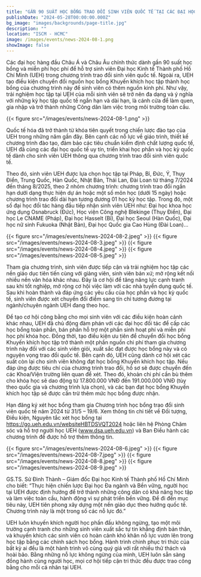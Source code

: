 ```yaml
---
title: "GẦN 90 SUẤT HỌC BỔNG TRAO ĐỔI SINH VIÊN QUỐC TẾ TẠI CÁC ĐẠI HỌC HÀNG ĐẦU CHÂU Á VÀ CHÂU ÂU DÀNH CHO SINH VIÊN UEH"
publishDate: "2024-05-28T00:00:00.000Z"
bg_image: "images/backgrounds/page-title.jpg"
description: "" 
location: "ISCM - HCMC"
image: /images/events/news-2024-08-1.png
showImage: false
---
```


Các đại học hàng đầu Châu Á và Châu Âu chính thức dành gần 90 suất học bổng và miễn phí học phí để hỗ trợ sinh viên Đại học Kinh tế Thành phố Hồ Chí Minh (UEH) trong chương trình trao đổi sinh viên quốc tế. Ngoài ra, UEH tạo điều kiện chuyển đổi nguồn học bổng Khuyến khích học tập thành học bổng của chương trình này để sinh viên có thêm nguồn kinh phí. Như vậy, trải nghiệm học tập tại UEH của mỗi sinh viên sẽ trở nên đa dạng và ý nghĩa với những kỳ học tập quốc tế ngắn hạn và dài hạn, là cánh cửa để làm quen, gia nhập và trở thành những Công dân làm việc trong môi trường toàn cầu.

{{< figure src="/images/events/news-2024-08-1.png" >}} 

Quốc tế hóa đã trở thành từ khóa tiên quyết trong chiến lược đào tạo của UEH trong những năm gần đây. Bên cạnh các nỗ lực về giáo trình, thiết kế chương trình đào tạo, đảm bảo các tiêu chuẩn kiểm định chất lượng quốc tế, UEH đã cùng các đại học quốc tế uy tín, triển khai học phần và học kỳ quốc tế dành cho sinh viên UEH thông qua chương trình trao đổi sinh viên quốc tế.

Theo đó, sinh viên UEH được lựa chọn học tập tại Pháp, Bỉ, Đức, Ý, Thụy Điển, Trung Quốc, Hàn Quốc, Nhật Bản, Thái Lan, Đài Loan từ tháng 7/2024 đến tháng 8/2025, theo 2 nhóm chương trình: chương trình trao đổi ngắn hạn dưới dạng thực hiện dự án hoặc một số môn học (dưới 15 ngày) hoặc chương trình trao đổi dài hạn tương đương 01 học kỳ học tập. Trong đó, một số đại học đối tác hàng đầu tiếp nhận sinh viên UEH như: Đại học khoa học ứng dụng Osnabruck (Đức), Học viện Công nghệ Blekinge (Thụy Điển), Đại học Le CNAME (Pháp), Đại học Hasselt (Bỉ), Đại học Seoul (Hàn Quốc), Đại học nữ sinh Fukuoka (Nhật Bản), Đại học Quốc gia Cao Hùng (Đài Loan)…

{{< figure src="/images/events/news-2024-08-2.jpeg" >}} 
{{< figure src="/images/events/news-2024-08-3.jpeg" >}} 
{{< figure src="/images/events/news-2024-08-4.jpeg" >}} 
{{< figure src="/images/events/news-2024-08-5.jpeg" >}} 

Tham gia chương trình, sinh viên được tiếp cận và trải nghiệm học tập các nền giáo dục tiên tiến cùng với giảng viên, sinh viên bản xứ; mở rộng kết nối nhiều nền văn hóa khác nhau. Đây là cơ hội để tăng năng lực cạnh tranh sau khi tốt nghiệp, mở rộng cơ hội việc làm với các nhà tuyển dụng quốc tế. Sau khi hoàn thành và đáp ứng các yêu cầu của học phần và học kỳ quốc tế, sinh viên được xét chuyển đổi điểm sang tín chỉ tương đương tại ngành/chuyên ngành UEH đang theo học.

Để tạo cơ hội công bằng cho mọi sinh viên với các điều kiện hoàn cảnh khác nhau, UEH đã chủ động đàm phán với các đại học đối tác để cấp các học bổng toàn phần, bán phần hỗ trợ một phần sinh hoạt phí và miễn phí học phí khóa học. Đồng thời, tạo điều kiện ưu tiên để chuyển đổi học bổng Khuyến khích học tập trở thành một phần nguồn chi phí tham gia chương trình này đối với các sinh viên giỏi, xuất sắc đạt được học bổng này và có nguyện vọng trao đổi quốc tế. Bên cạnh đó, UEH cũng dành cơ hội xét các suất còn lại cho sinh viên không đạt học bổng Khuyến khích học tập. Nếu đáp ứng được tiêu chí của chương trình trao đổi, hồ sơ sẽ được chuyển đến các Khoa/Viện trường liên quan để xét. Theo đó, khoản chi phí cần bù thêm cho khóa học sẽ dao động từ 17.800.000 VNĐ đến 191.000.000 VNĐ (tùy theo quốc gia và chương trình lựa chọn), và các bạn đạt học bổng Khuyến khích học tập sẽ được cấn trừ thêm mức học bổng được nhận. 

Hạn đăng ký xét học bổng tham gia Chương trình học bổng trao đổi sinh viên quốc tế năm 2024 từ 31/5 – 19/6. Xem thông tin chi tiết về Đối tượng, Điều kiện, Nguyên tắc xét học bổng tại https://go.ueh.edu.vn/websiteHBTDSVQT2024 hoặc liên hệ Phòng Chăm sóc và hỗ trợ người học UEH (www.dsa.ueh.edu.vn) và Ban Điều hành các chương trình để được hỗ trợ thêm thông tin.

{{< figure src="/images/events/news-2024-08-6.jpeg" >}} 
{{< figure src="/images/events/news-2024-08-7.jpeg" >}} 
{{< figure src="/images/events/news-2024-08-8.jpeg" >}} 
{{< figure src="/images/events/news-2024-08-9.jpeg" >}} 

GS.TS. Sử Đình Thành – Giám đốc Đại học Kinh tế Thành phố Hồ Chí Minh cho biết: “Thực hiện chiến lược Đại học Đa ngành và Bền vững, người học tại UEH được định hướng để trở thành những công dân có khả năng học tập và làm việc toàn cầu, hành động vì sự phát triển bền vững. Để đi đến mục tiêu này, UEH tiên phong xây dựng một nền giáo dục theo hướng quốc tế. Chương trình này là một trong số các nỗ lực đó.”

UEH luôn khuyến khích người học phấn đấu không ngừng, tạo một môi trường cạnh tranh cho những sinh viên xuất sắc tự tin khẳng định bản thân, và khuyến khích các sinh viên có hoàn cảnh khó khăn nỗ lực vươn lên trong học tập bằng các chính sách học bổng. Hành trình chinh phục tri thức của bất kỳ ai đều là một hành trình vô cùng quý giá với rất nhiều thử thách và hoài bão. Bằng những nỗ lực không ngừng của mình, UEH luôn sẵn sàng đồng hành cùng người học, mọi cơ hội tiếp cận tri thức đều được trao công bằng cho mỗi cá nhân tại UEH.



